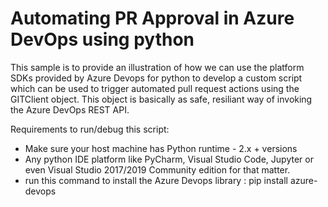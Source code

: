 # Automating PR Approval in Azure DevOps using python

<p>This sample is to provide an illustration of how we can use the platform SDKs provided by Azure Devops for python to develop a custom script which can be used to
   trigger automated pull request actions using the GITClient object. This object is basically as safe, resiliant way of invoking the Azure DevOps REST API. </p>
   
Requirements to run/debug this script:
  - Make sure your host machine has Python runtime - 2.x + versions
  - Any python IDE platform like PyCharm, Visual Studio Code, Jupyter or even Visual Studio 2017/2019 Community edition for that matter.
  - run this command to install the Azure Devops library : pip install azure-devops

